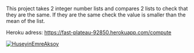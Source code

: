 This project takes 2 integer number lists and compares 2 lists to check that they are the same. If they are the same check the value is smaller than the mean of the list.

Heroku adress: https://fast-plateau-92850.herokuapp.com/compute

[![HuseyinEmreAksoy](https://circleci.com/gh/HuseyinEmreAksoy/MyWebsite.svg?style=svg)](https://app.circleci.com/pipelines/github/HuseyinEmreAksoy/MyWebsite?branch=main&filter=all)
